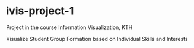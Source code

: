 # ivis-project-1
Project in the course Information Visualization, KTH

Visualize Student Group Formation based on Individual Skills and Interests
